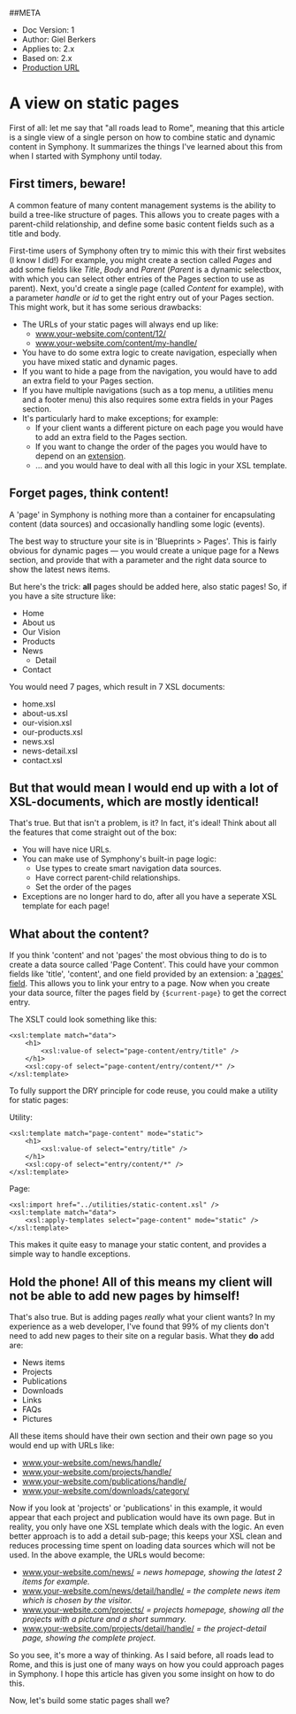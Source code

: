 ##META
* Doc Version: 1
* Author: Giel Berkers
* Applies to: 2.x
* Based on: 2.x
* [Production URL]()

# A view on static pages #

First of all: let me say that "all roads lead to Rome", meaning that this article is a single view of a single person
on how to combine static and dynamic content in Symphony. It summarizes the things I've learned about this from when I
started with Symphony until today.

## First timers, beware! ##

A common feature of many content management systems is the ability to build a tree-like structure of pages. This allows you to create pages with a parent-child relationship, and define some basic content fields such as a title and body.

First-time users of Symphony often try to mimic this with their first websites (I know I did!) For example, you might create a section called _Pages_ and add some fields like _Title_, _Body_ and _Parent_ (_Parent_ is a dynamic selectbox, with which you can select other entries of the Pages section to use as parent). Next, you'd create a single page (called _Content_ for example), with a parameter _handle_ or _id_ to get the right entry out of your Pages section. This might work, but it has some serious drawbacks:

* The URLs of your static pages will always end up like:
    * www.your-website.com/content/12/
    * www.your-website.com/content/my-handle/
* You have to do some extra logic to create navigation, especially when you have mixed static and dynamic pages.
* If you want to hide a page from the navigation, you would have to add an extra field to your Pages section.
* If you have multiple navigations (such as a top menu, a utilities menu and a footer menu) this also requires some extra fields in your Pages section.
* It's particularly hard to make exceptions; for example:
    * If your client wants a different picture on each page you would have to add an extra field to the Pages section.
    * If you want to change the order of the pages you would have to depend on an [extension](https://github.com/nickdunn/order_entries).
  * ... and you would have to deal with all this logic in your XSL template.

## Forget pages, think content! ##

A 'page' in Symphony is nothing more than a container for encapsulating content (data sources) and occasionally handling some logic (events).

The best way to structure your site is in 'Blueprints > Pages'. This is fairly obvious for dynamic pages — you would create a unique page for a News section, and provide that with a parameter and the right data source to show the latest news items.

But here's the trick: **all** pages should be added here, also static pages! So, if you have a site structure like:

* Home
* About us
* Our Vision
* Products
* News
    * Detail
* Contact

You would need 7 pages, which result in 7 XSL documents:

* home.xsl
* about-us.xsl
* our-vision.xsl
* our-products.xsl
* news.xsl
* news-detail.xsl
* contact.xsl

## But that would mean I would end up with a lot of XSL-documents, which are mostly identical! ##

That's true. But that isn't a problem, is it? In fact, it's ideal! Think about all the features that come straight out of the box:

* You will have nice URLs.
* You can make use of Symphony's built-in page logic:
    * Use types to create smart navigation data sources.
    * Have correct parent-child relationships.
    * Set the order of the pages
* Exceptions are no longer hard to do, after all you have a seperate XSL template for each page!

## What about the content? ##

If you think 'content' and not 'pages' the most obvious thing to do is to create a data source called 'Page Content'.
This could have your common fields like 'title', 'content', and one field provided by an extension: a ['pages' field](https://github.com/symphonycms/pagesfield). This allows you to link your entry to a page. Now when you create your data source, filter the pages field by `{$current-page}` to get the correct entry.

The XSLT could look something like this:

    <xsl:template match="data">
        <h1>
            <xsl:value-of select="page-content/entry/title" />
        </h1>
        <xsl:copy-of select="page-content/entry/content/*" />
    </xsl:template>

To fully support the DRY principle for code reuse, you could make a utility for static pages:

Utility:

    <xsl:template match="page-content" mode="static">
        <h1>
            <xsl:value-of select="entry/title" />
        </h1>
        <xsl:copy-of select="entry/content/*" />
    </xsl:template>

Page:

    <xsl:import href="../utilities/static-content.xsl" />
    <xsl:template match="data">
        <xsl:apply-templates select="page-content" mode="static" />
    </xsl:template>

This makes it quite easy to manage your static content, and provides a simple way to handle exceptions.

## Hold the phone! All of this means my client will not be able to add new pages by himself! ##

That's also true. But is adding pages _really_ what your client wants? In my experience as a web developer, I've found that 99% of my clients don't need to add new pages to their site on a regular basis. What they **do** add are:

* News items
* Projects
* Publications
* Downloads
* Links
* FAQs
* Pictures

All these items should have their own section and their own page so you would end up with URLs like:

* www.your-website.com/news/handle/
* www.your-website.com/projects/handle/
* www.your-website.com/publications/handle/
* www.your-website.com/downloads/category/

Now if you look at 'projects' or 'publications' in this example, it would appear that each project and publication would
have its own page. But in reality, you only have one XSL template which deals with the logic. An even better approach is to add a detail sub-page; this keeps your XSL clean and reduces processing time spent on loading data sources which will not be
used. In the above example, the URLs would become:

* www.your-website.com/news/ _= news homepage, showing the latest 2 items for example._
* www.your-website.com/news/detail/handle/ _= the complete news item which is chosen by the visitor._
* www.your-website.com/projects/ _= projects homepage, showing all the projects with a picture and a short summary._
* www.your-website.com/projects/detail/handle/ _= the project-detail page, showing the complete project._

So you see, it's more a way of thinking. As I said before, all roads lead to Rome, and this is just one of many ways on how you could approach pages in Symphony. I hope this article has given you some insight on how to do this.

Now, let's build some static pages shall we?